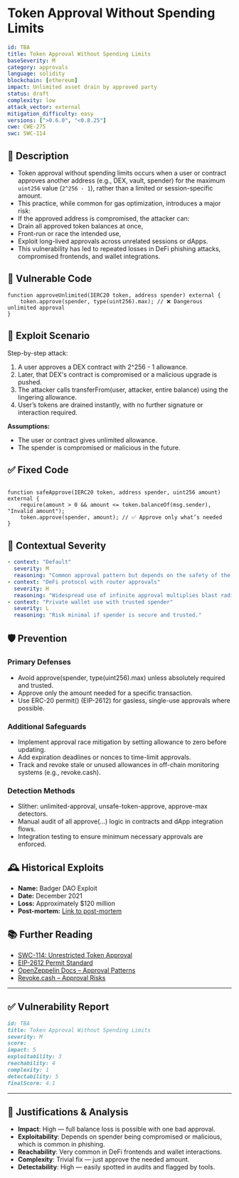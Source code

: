 # Token Approval Without Spending Limits

```YAML
id: TBA
title: Token Approval Without Spending Limits
baseSeverity: M
category: approvals
language: solidity
blockchain: [ethereum]
impact: Unlimited asset drain by approved party
status: draft
complexity: low
attack_vector: external
mitigation_difficulty: easy
versions: [">0.6.0", "<0.8.25"]
cwe: CWE-275
swc: SWC-114
```
## 📝 Description

- Token approval without spending limits occurs when a user or contract approves another address (e.g., DEX, vault, spender) for the maximum `uint256` value (`2^256 - 1`), rather than a limited or session-specific amount. 
- This practice, while common for gas optimization, introduces a major risk:
- If the approved address is compromised, the attacker can:
- Drain all approved token balances at once,
- Front-run or race the intended use,
- Exploit long-lived approvals across unrelated sessions or dApps.
- This vulnerability has led to repeated losses in DeFi phishing attacks, compromised frontends, and wallet integrations.

## 🚨 Vulnerable Code

```solidity
function approveUnlimited(IERC20 token, address spender) external {
    token.approve(spender, type(uint256).max); // ❌ Dangerous unlimited approval
}
```

## 🧪 Exploit Scenario

Step-by-step attack:

1. A user approves a DEX contract with 2^256 - 1 allowance.
2. Later, that DEX's contract is compromised or a malicious upgrade is pushed.
3. The attacker calls transferFrom(user, attacker, entire balance) using the lingering allowance.
4. User’s tokens are drained instantly, with no further signature or interaction required.

**Assumptions:**

- The user or contract gives unlimited allowance.
- The spender is compromised or malicious in the future.

## ✅ Fixed Code

```solidity

function safeApprove(IERC20 token, address spender, uint256 amount) external {
    require(amount > 0 && amount <= token.balanceOf(msg.sender), "Invalid amount");
    token.approve(spender, amount); // ✅ Approve only what’s needed
}
```

## 🧭 Contextual Severity

```yaml
- context: "Default"
  severity: M
  reasoning: "Common approval pattern but depends on the safety of the approved contract."
- context: "DeFi protocol with router approvals"
  severity: H
  reasoning: "Widespread use of infinite approval multiplies blast radius."
- context: "Private wallet use with trusted spender"
  severity: L
  reasoning: "Risk minimal if spender is secure and trusted."
```

## 🛡️ Prevention

### Primary Defenses

- Avoid approve(spender, type(uint256).max) unless absolutely required and trusted.
- Approve only the amount needed for a specific transaction.
- Use ERC-20 permit() (EIP-2612) for gasless, single-use approvals where possible.

### Additional Safeguards

- Implement approval race mitigation by setting allowance to zero before updating.
- Add expiration deadlines or nonces to time-limit approvals.
- Track and revoke stale or unused allowances in off-chain monitoring systems (e.g., revoke.cash).

### Detection Methods

- Slither: unlimited-approval, unsafe-token-approve, approve-max detectors.
- Manual audit of all approve(...) logic in contracts and dApp integration flows.
- Integration testing to ensure minimum necessary approvals are enforced.

## 🕰️ Historical Exploits

- **Name:** Badger DAO Exploit 
- **Date:** December 2021 
- **Loss:** Approximately $120 million 
- **Post-mortem:** [Link to post-mortem](https://blog.fordefi.com/protect-against-token-approval-risks) 

## 📚 Further Reading

- [SWC-114: Unrestricted Token Approval](https://swcregistry.io/docs/SWC-114) 
- [EIP-2612 Permit Standard](https://eips.ethereum.org/EIPS/eip-2612) 
- [OpenZeppelin Docs – Approval Patterns](https://docs.openzeppelin.com/contracts/4.x/api/token/erc20) 
- [Revoke.cash – Approval Risks](https://revoke.cash/learn) 

---

## ✅ Vulnerability Report 

```markdown
id: TBA
title: Token Approval Without Spending Limits 
severity: M
score:
impact: 5         
exploitability: 3 
reachability: 4   
complexity: 1     
detectability: 5  
finalScore: 4.1
```

---

## 📄 Justifications & Analysis

- **Impact**: High — full balance loss is possible with one bad approval.
- **Exploitability**: Depends on spender being compromised or malicious, which is common in phishing.
- **Reachability**: Very common in DeFi frontends and wallet interactions.
- **Complexity**: Trivial fix — just approve the needed amount.
- **Detectability**: High — easily spotted in audits and flagged by tools.